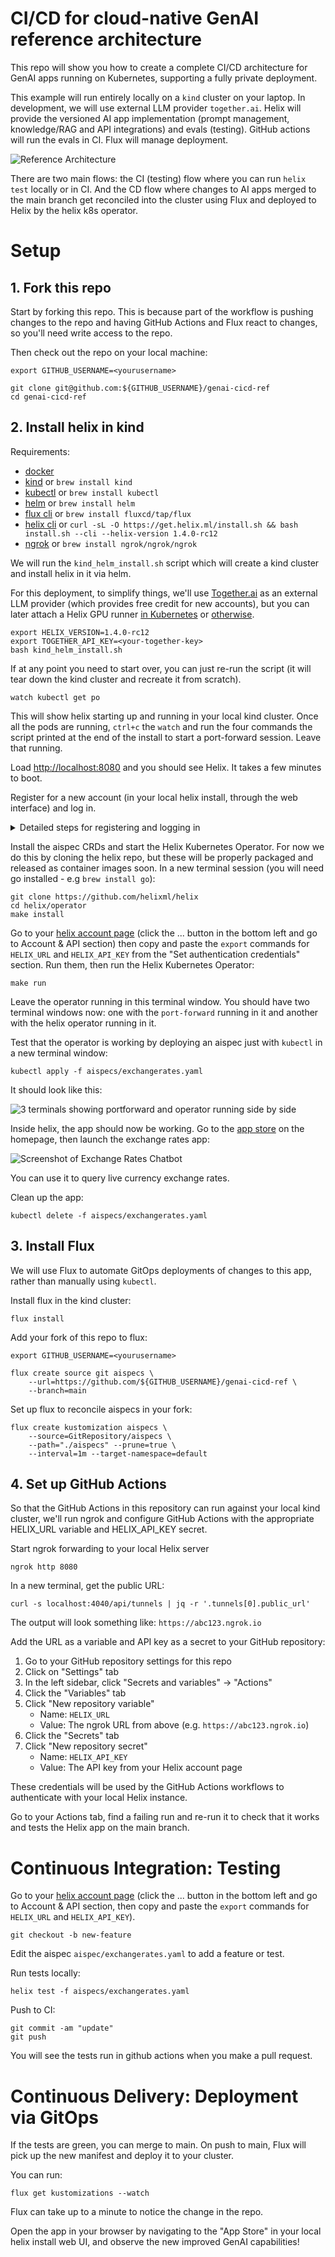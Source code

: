 # CI/CD for cloud-native GenAI reference architecture

This repo will show you how to create a complete CI/CD architecture for GenAI apps running on Kubernetes, supporting a fully private deployment.

This example will run entirely locally on a `kind` cluster on your laptop.
In development, we will use external LLM provider `together.ai`.
Helix will provide the versioned AI app implementation (prompt management, knowledge/RAG and API integrations) and evals (testing). GitHub actions will run the evals in CI. Flux will manage deployment.

![Reference Architecture](images/ref.png)

There are two main flows: the CI (testing) flow where you can run `helix test` locally or in CI. And the CD flow where changes to AI apps merged to the main branch get reconciled into the cluster using Flux and deployed to Helix by the helix k8s operator.

# Setup

## 1. Fork this repo

Start by forking this repo. This is because part of the workflow is pushing changes to the repo and having GitHub Actions and Flux react to changes, so you'll need write access to the repo.

Then check out the repo on your local machine:

```
export GITHUB_USERNAME=<yourusername>
```

```
git clone git@github.com:${GITHUB_USERNAME}/genai-cicd-ref
cd genai-cicd-ref
```

## 2. Install helix in kind

Requirements:
* [docker](https://www.docker.com/)
* [kind](https://kind.sigs.k8s.io/docs/user/quick-start/#installation) or `brew install kind`
* [kubectl](https://kubernetes.io/docs/tasks/tools/) or `brew install kubectl`
* [helm](https://helm.sh/docs/intro/install/) or `brew install helm`
* [flux cli](https://fluxcd.io/flux/installation/) or `brew install fluxcd/tap/flux`
* [helix cli](https://docs.helix.ml/helix/private-deployment/controlplane/#just-install-the-cli) or `curl -sL -O https://get.helix.ml/install.sh && bash install.sh --cli --helix-version 1.4.0-rc12`
* [ngrok](https://ngrok.com/docs/getting-started/) or `brew install ngrok/ngrok/ngrok`

We will run the `kind_helm_install.sh` script which will create a kind cluster and install helix in it via helm.

For this deployment, to simplify things, we'll use [Together.ai](https://together.ai) as an external LLM provider (which provides free credit for new accounts), but you can later attach a Helix GPU runner [in Kubernetes](https://docs.helix.ml/helix/private-deployment/manual-install/kubernetes/#deploying-a-runner) or [otherwise](https://docs.helix.ml/helix/private-deployment/manual-install/).

```
export HELIX_VERSION=1.4.0-rc12
export TOGETHER_API_KEY=<your-together-key>
bash kind_helm_install.sh
```
If at any point you need to start over, you can just re-run the script (it will tear down the kind cluster and recreate it from scratch).

```
watch kubectl get po
```

This will show helix starting up and running in your local kind cluster.
Once all the pods are running, `ctrl+c` the `watch` and run the four commands the script printed at the end of the install to start a port-forward session. Leave that running.

Load [http://localhost:8080](http://localhost:8080) and you should see Helix. It takes a few minutes to boot.

Register for a new account (in your local helix install, through the web interface) and log in.

<details>
<summary>Detailed steps for registering and logging in</summary>

1. In a web browser go to: http://localhost:8080/
![helix_login_page_screenshot](images/helix_login_page_screenshot.png)
2. Register local user
   1. Bottom left pane - click on "Login/Register"

      ![helix_login_register_link_screenshot](images/helix_login_register_link_screenshot.png)

   2. Click on "Register" to begin the user registeration process

      ![user_registeration_link_screenshot](images/user_registeration_link_screenshot.png)

   3. Complete user registration

      ![complete_user_registeration_screenshot](images/complete_user_registeration_screenshot.png)

2. To access the app, log in to the local HelixML UI with your registered user credentials. Test out creating a chat session

   ![try_out_helix_ui_screenshot](images/try_out_helix_ui_screenshot.png)
</details>

Install the aispec CRDs and start the Helix Kubernetes Operator. For now we do this by cloning the helix repo, but these will be properly packaged and released as container images soon. In a new terminal session (you will need go installed - e.g `brew install go`):

```
git clone https://github.com/helixml/helix
cd helix/operator
make install
```

Go to your [helix account page](http://localhost:8080/account) (click the ... button in the bottom left and go to Account & API section) then copy and paste the `export` commands for `HELIX_URL` and `HELIX_API_KEY` from the "Set authentication credentials" section. Run them, then run the Helix Kubernetes Operator:

```
make run
```

Leave the operator running in this terminal window. You should have two terminal windows now: one with the `port-forward` running in it and another with the helix operator running in it.

Test that the operator is working by deploying an aispec just with `kubectl` in a new terminal window:
```
kubectl apply -f aispecs/exchangerates.yaml
```

It should look like this:

![3 terminals showing portforward and operator running side by side](images/3-terminals.png)

Inside helix, the app should now be working. Go to the [app store](http://localhost:8080/appstore) on the homepage, then launch the exchange rates app:

![Screenshot of Exchange Rates Chatbot](images/exchangerates.png)

You can use it to query live currency exchange rates.

Clean up the app:
```
kubectl delete -f aispecs/exchangerates.yaml
```

## 3. Install Flux

We will use Flux to automate GitOps deployments of changes to this app, rather than manually using `kubectl`.

Install flux in the kind cluster:
```
flux install
```

Add your fork of this repo to flux:

```
export GITHUB_USERNAME=<yourusername>
```

```
flux create source git aispecs \
    --url=https://github.com/${GITHUB_USERNAME}/genai-cicd-ref \
    --branch=main
```

Set up flux to reconcile aispecs in your fork:
```
flux create kustomization aispecs \
    --source=GitRepository/aispecs \
    --path="./aispecs" --prune=true \
    --interval=1m --target-namespace=default
```

## 4. Set up GitHub Actions

So that the GitHub Actions in this repository can run against your local kind cluster, we'll run ngrok and configure GitHub Actions with the appropriate HELIX_URL variable and HELIX_API_KEY secret.

Start ngrok forwarding to your local Helix server
```
ngrok http 8080
```

In a new terminal, get the public URL:
```
curl -s localhost:4040/api/tunnels | jq -r '.tunnels[0].public_url'
```

The output will look something like: `https://abc123.ngrok.io`

Add the URL as a variable and API key as a secret to your GitHub repository:

1. Go to your GitHub repository settings for this repo
2. Click on "Settings" tab
3. In the left sidebar, click "Secrets and variables" -> "Actions"
4. Click the "Variables" tab
5. Click "New repository variable"
   - Name: `HELIX_URL`
   - Value: The ngrok URL from above (e.g. `https://abc123.ngrok.io`)
6. Click the "Secrets" tab
7. Click "New repository secret"
   - Name: `HELIX_API_KEY` 
   - Value: The API key from your Helix account page

These credentials will be used by the GitHub Actions workflows to authenticate with your local Helix instance.

Go to your Actions tab, find a failing run and re-run it to check that it works and tests the Helix app on the main branch.


# Continuous Integration: Testing

Go to your [helix account page](http://localhost:8080/account) (click the ... button in the bottom left and go to Account & API section, then copy and paste the `export` commands for `HELIX_URL` and `HELIX_API_KEY`).

```
git checkout -b new-feature
```

Edit the aispec `aispec/exchangerates.yaml` to add a feature or test.

Run tests locally:
```
helix test -f aispecs/exchangerates.yaml
```

Push to CI:
```
git commit -am "update"
git push
```

You will see the tests run in github actions when you make a pull request.

# Continuous Delivery: Deployment via GitOps

If the tests are green, you can merge to main.
On push to main, Flux will pick up the new manifest and deploy it to your cluster.

You can run:
```
flux get kustomizations --watch
```
Flux can take up to a minute to notice the change in the repo.

Open the app in your browser by navigating to the "App Store" in your local helix install web UI, and observe the new improved GenAI capabilities!
